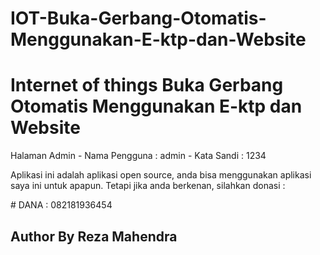 # IOT-Buka-Gerbang-Otomatis-Menggunakan-E-ktp-dan-Website
<h1>Internet of things Buka Gerbang Otomatis Menggunakan E-ktp dan Website </h1>

Halaman Admin
    - Nama Pengguna : admin
    - Kata Sandi : 1234

<p>Aplikasi ini adalah aplikasi open source, anda bisa menggunakan aplikasi saya ini untuk apapun. 
Tetapi jika anda berkenan, silahkan donasi :</p>
# DANA : 082181936454

<h2>Author By Reza Mahendra</h2>

